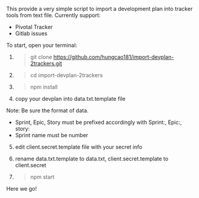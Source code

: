 This provide a very simple script to import a development plan into tracker tools from text file. 
Currently support:
* Pivotal Tracker
* Gitlab issues

To start, open your terminal:
1. > git clone https://github.com/hungcao181/import-devplan-2trackers.git

2. > cd import-devplan-2trackers

3. > npm install

4. copy your devplan into data.txt.template file

Note: Be sure the format of data.
 
* Sprint, Epic, Story must be prefixed accordingly with Sprint:, Epic:, story:
* Sprint name must be number

5. edit client.secret.template file with your secret info

6. rename data.txt.template to data.txt, client.secret.template to client.secret

7. > npm start

Here we go!